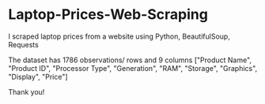# Laptop-Prices-Web-Scraping
I scraped laptop prices from a website using Python, BeautifulSoup, Requests

The dataset has 1786 observations/ rows and 9 columns ["Product Name", "Product ID", "Processor Type", "Generation", "RAM", "Storage", "Graphics", "Display", "Price"] 

Thank you!
